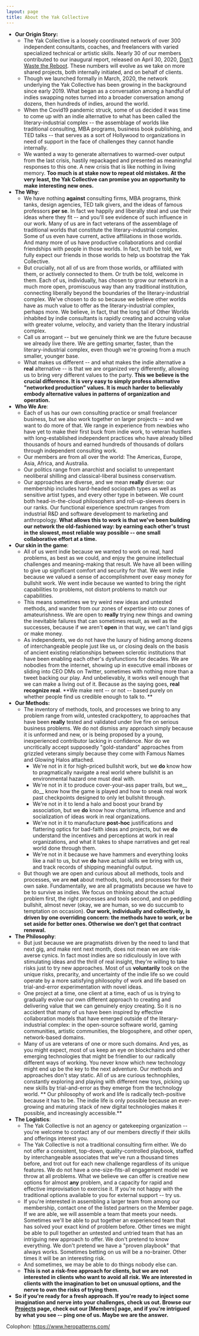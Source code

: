 ```yaml
---
layout: page
title: About the Yak Collective
---
```


- **Our Origin Story:** 
    - The Yak Collective is a loosely coordinated network of over 300 independent consultants, coaches, and freelancers with varied specialized technical or artistic skills. Nearly 30 of our members contributed to our inaugural report, released on April 30, 2020, [Don't Waste the Reboot](https://yakcollective.org/projects/yak-wisdom). These numbers will evolve as we take on more shared projects, both internally initiated, and on behalf of clients.
    - Though we launched formally in March, 2020, the network underlying the Yak Collective has been growing in the background since early 2019. What began as a conversation among a handful of indies swapping notes turned into a broader conversation among dozens, then hundreds of indies, around the world. 
    - When the Covid19 pandemic struck, some of us decided it was time to come up with an indie alternative to what has been called the literary-industrial complex -- the assemblage of worlds like traditional consulting, MBA programs, business book publishing, and TED talks -- that serves as a sort of Hollywood to organizations in need of support in the face of challenges they cannot handle internally. 
    - We wanted a way to generate alternatives to warmed-over output from the last crisis, hastily repackaged and presented as meaningful responses to this one. A new crisis that is like nothing in living memory. **Too much is at stake now to repeat old mistakes. At the very least, the Yak Collective can promise you an opportunity to make interesting new ones.**
- **The Why**: 
    - We have nothing __against__ consulting firms, MBA programs, think tanks, design agencies, TED talk givers, and the ideas of famous professors __per se__. In fact we happily and liberally steal and use their ideas where they fit -- and you'll see evidence of such influence in our work. Many of us are in fact veterans of the assemblage of traditional worlds that constitute the literary-industrial complex. Some of us even have current, active affiliations in those worlds. And many more of us have productive collaborations and cordial friendships with people in those worlds. In fact, truth be told, we fully expect our friends in those worlds to help us bootstrap the Yak Collective.
    - But crucially, not all of us are from those worlds, or affiliated with them, or actively connected to them. Or truth be told, welcome in them. Each of us, individually, has chosen to grow our network in a much more open, promiscuous way than any traditional institution, connecting liberally beyond the boundaries of the literary-industrial complex. We've chosen to do so because we believe other worlds have as much value to offer as the literary-industrial complex, perhaps more. We believe, in fact, that the long tail of Other Worlds inhabited by indie consultants is rapidly creating and accruing value with greater volume, velocity, and variety than the literary industrial complex. 
    - Call us arrogant -- but we genuinely think we are the future because we already live there. We are getting smarter, faster, than the literary-industrial complex, even though we're growing from a much smaller, younger base.
    - What makes us different -- and what makes the indie alternative a __real__ alternative -- is that we are organized very differently, allowing us to bring very different values to the party. **This we believe is the crucial difference. It is very easy to simply __profess__ alternative "networked production" values. It is __much__ harder to believably __embody__ alternative values in patterns of organization and operation.**
- **Who We Are**:
    - Each of us has our own consulting practice or small freelancer business, but we also work together on larger projects -- and we want to do more of that. We range in experience from newbies who have yet to make their first buck from indie work, to veteran hustlers with long-established independent practices who have already billed thousands of hours and earned hundreds of thousands of dollars through independent consulting work. 
    - Our members are from all over the world: The Americas, Europe, Asia, Africa, and Australia. 
    - Our politics range from anarchist and socialist to unrepentant neoliberal shilling and classical-liberal business conservatism. 
    - Our approaches are diverse, and we mean __really__ diverse: our membership includes hard-headed sociopath types as well as sensitive artist types, and every other type in between. We count both head-in-the-cloud philosophers and roll-up-sleeves doers in our ranks. Our functional experience spectrum ranges from industrial R&D and software development to marketing and anthropology.  **What allows this to work is that we've been building our network the old-fashioned way: by earning each other's trust in the slowest, most reliable way possible -- one small collaborative effort at a time.**
- **Our skin in the game**: 
    - All of us went indie because we wanted to work on real, hard problems, as best as we could, and enjoy the genuine intellectual challenges and meaning-making that result. We have all been willing to give up significant comfort and security for that. We went indie because we valued a sense of accomplishment over easy money for bullshit work. We went indie because we wanted to bring the right capabilities to problems, not distort problems to match our capabilities. 
    - This means sometimes we try weird new ideas and untested methods, and wander from our zones of expertise into our zones of amateurishness. We are open to __really__ trying new things and owning the inevitable failures that can sometimes result, as well as the successes, because if we aren't __open__ in that way, we can't land gigs or make money. 
    - As independents, we do not have the luxury of hiding among dozens of interchangeable people just like us, or closing deals on the basis of ancient existing relationships between sclerotic institutions that have been enabling each other's dysfunctions for decades. We are nobodies from the internet, showing up in executive email inboxes or sliding into CEO DMs on Twitter, sometimes with nothing more than a tweet backing our play. And unbelievably, it works well enough that we can make a living out of it. Because as the saying goes, __real recognize real__.  **We make rent -- or not -- based purely on whether people find us credible enough to talk to. **
- **Our Methods:** 
    - The inventory of methods, tools, and processes we bring to any problem range from wild, untested crackpottery, to approaches that have been __really__ tested and validated under live fire on serious business problems. We do not dismiss any approach simply because it is unformed and new, or is being proposed by a young, inexperienced contributor lacking in confidence. Nor do we uncritically accept supposedly "gold-standard" approaches from grizzled veterans simply because they come with Famous Names and Glowing Halos attached. 
        - We're not in it for high-priced bullshit work, but we __do__ know how to pragmatically navigate a real world where bullshit is an environmental hazard one must deal with.
        - We're not in it to produce cover-your-ass paper trails, but we__ do__ know how the game is played and how to sneak real work past checkpoints designed to only let bullshit through.
        - We're not in it to lend a halo and boost your brand by association, but we __do__ know how charisma, influence and and socialization of ideas work in real organizations.
        - We're not in it to manufacture __post-hoc__ justifications and flattering optics for bad-faith ideas and projects, but we __do__ understand the incentives and perceptions at work in real organizations, and what it takes to shape narratives and get real world done through them.
        - We're not in it because we have hammers and everything looks like a nail to us, but we __do__ have actual skills we bring with us, and track records of shipping meaningful output.
    - But though we are open and curious about all methods, tools and processes, we are __not__ about methods, tools, and processes for their own sake. Fundamentally, we are all pragmatists because we have to be to survive as indies. We focus on thinking about the actual problem first, the right processes and tools second, and on peddling bullshit, almost never (okay, we are human, so we do succumb to temptation on occasion). **Our work, individually and collectively, is driven by one overriding concern: the methods have to __work__, or be set aside for better ones. Otherwise we don't get that contract renewal.**
- **The Philosophy**: 
    - But just because we are pragmatists driven by the need to land that next gig, and make rent next month, does not mean we are risk-averse cynics. In fact most indies are so ridiculously in love with stimulating ideas and the thrill of real insight, they're willing to take risks just to try new approaches. Most of us __voluntarily__ took on the unique risks, precarity, and uncertainty of the indie life so we could operate by a more satisfying philosophy of work and life based on trial-and-error experimentation with novel ideas. 
    - One project at a time, one client at a time, each of us is trying to gradually evolve our own different approach to creating and delivering value that we can genuinely enjoy creating. So it is no accident that many of us have been inspired by effective collaboration models that have emerged outside of the literary-industrial complex: in the open-source software world, gaming communities, artistic communities, the blogosphere, and other open, network-based domains. 
    - Many of us are veterans of one or more such domains. And yes, as you might expect, most of us keep an eye on blockchains and other emerging technologies that might be friendlier to our radically different ways of working. You never know which new technology might end up be the key to the next adventure. Our methods and approaches don't stay static. All of us are curious technophiles, constantly exploring and playing with different new toys, picking up new skills by trial-and-error as they emerge from the technology world. ** Our philosophy  of work and life is radically tech-positive because it has to be. The indie life is only possible because an ever-growing and maturing stack of new digital technologies makes it possible, and increasingly accessible.**
- **The Logistics**: 
    - The Yak Collective is not an agency or gatekeeping organization -- you're welcome to contact any of our members directly if their skills and offerings interest you. 
    - The Yak Collective is not a traditional consulting firm either. We do not offer a consistent, top-down, quality-controlled playbook, staffed by interchangeable associates that we've run a thousand times before, and trot out for each new challenge regardless of its unique features. We do not have a one-size-fits-all engagement model we throw at all problems. What we believe we can offer is creative new options for almost __any__ problem, and a capacity for rapid and effective improvisation to exercise it. If you're not happy with the traditional options available to you for external support -- try us. 
    - If you're interested in assembling a larger team from among our membership, contact one of the listed partners on the Member page. If we are able, we will assemble a team that meets your needs. Sometimes we'll be able to put together an experienced team that has solved your exact kind of problem before. Other times we might be able to pull together an untested and untried team that has an intriguing new approach to offer. We don't pretend to know everything. We don't pretend we have a "proven playbook" that always works. Sometimes betting on us will be a no-brainer. Other times it will be an interesting risk. 
    - And sometimes, we may be able to do things nobody else can. 
    - **This is not a risk-free approach for clients, but we are not interested in clients who want to avoid all risk. We are interested in clients with the imagination to bet on unusual options, and the nerve to own the risks of trying them.**
- **__So if you're ready for a fresh approach. If you're ready to inject some imagination and nerve into your challenges, check us out. Browse our [Projects]() page, check out our [Members] page, and if you're intrigued by what you see -- ping one of us. Maybe we are the answer.__**


Colophon: https://www.heropatterns.com/